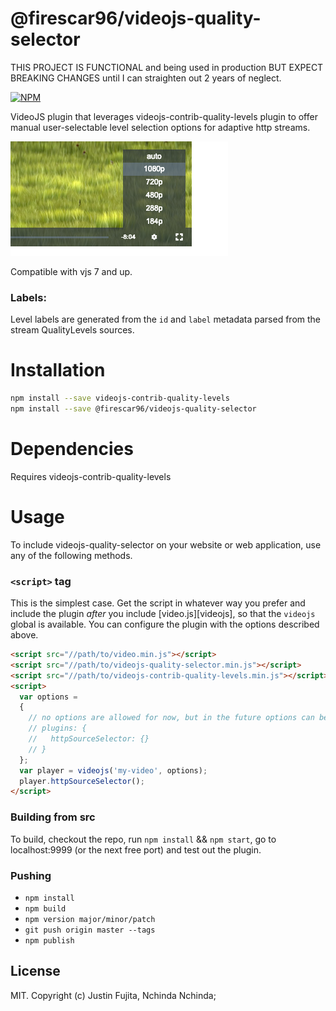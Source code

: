 # @firescar96/videojs-quality-selector

THIS PROJECT IS FUNCTIONAL and being used in production BUT EXPECT BREAKING CHANGES until I can straighten out 2 years of neglect.

[![NPM](https://nodei.co/npm/@firescar96/videojs-quality-selector.png)](https://nodei.co/npm/@firscar96/videojs-quality-selector)

VideoJS plugin that leverages videojs-contrib-quality-levels plugin to offer manual user-selectable level selection options for adaptive http streams.


![Alt text](doc/images/example.png "Source selector")

Compatible with vjs 7 and up.

### Labels:
Level labels are generated from the ```id``` and ```label``` metadata parsed from the stream QualityLevels sources.


# Installation

```sh
npm install --save videojs-contrib-quality-levels
npm install --save @firescar96/videojs-quality-selector
```

# Dependencies
Requires videojs-contrib-quality-levels

# Usage

To include videojs-quality-selector on your website or web application, use any of the following methods.

### `<script>` tag

This is the simplest case. Get the script in whatever way you prefer and include the plugin _after_ you include [video.js][videojs], so that the `videojs` global is available. You can configure the plugin with the options described above.  

```html
<script src="//path/to/video.min.js"></script>
<script src="//path/to/videojs-quality-selector.min.js"></script>
<script src="//path/to/videojs-contrib-quality-levels.min.js"></script>
<script>
  var options =
  {
    // no options are allowed for now, but in the future options can be placed here
    // plugins: {
    //   httpSourceSelector: {}
    // }
  };
  var player = videojs('my-video', options);
  player.httpSourceSelector();
</script>
```


### Building from src
To build, checkout the repo, run ```npm install``` && ```npm start```,
go to localhost:9999 (or the next free port) and test out the plugin.

### Pushing
* ```npm install```
* ```npm build```
* ```npm version major/minor/patch```
* ```git push origin master --tags```
* ```npm publish```

## License

MIT. Copyright (c) Justin Fujita, Nchinda Nchinda;
